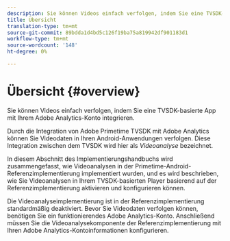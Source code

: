 ```yaml
---
description: Sie können Videos einfach verfolgen, indem Sie eine TVSDK-basierte App mit Ihrem Adobe Analytics-Konto integrieren.
title: Übersicht
translation-type: tm+mt
source-git-commit: 89bdda1d4bd5c126f19ba75a819942df901183d1
workflow-type: tm+mt
source-wordcount: '148'
ht-degree: 0%

---
```



# Übersicht {#overview}

Sie können Videos einfach verfolgen, indem Sie eine TVSDK-basierte App mit Ihrem Adobe Analytics-Konto integrieren.

Durch die Integration von Adobe Primetime TVSDK mit Adobe Analytics können Sie Videodaten in Ihren Android-Anwendungen verfolgen. Diese Integration zwischen dem TVSDK wird hier als *Videoanalyse* bezeichnet.

In diesem Abschnitt des Implementierungshandbuchs wird zusammengefasst, wie Videoanalysen in der Primetime-Android-Referenzimplementierung implementiert wurden, und es wird beschrieben, wie Sie Videoanalysen in Ihrem TVSDK-basierten Player basierend auf der Referenzimplementierung aktivieren und konfigurieren können.

Die Videoanalyseimplementierung ist in der Referenzimplementierung standardmäßig deaktiviert. Bevor Sie Videodaten verfolgen können, benötigen Sie ein funktionierendes Adobe Analytics-Konto. Anschließend müssen Sie die Videoanalysekomponente der Referenzimplementierung mit Ihren Adobe Analytics-Kontoinformationen konfigurieren.

